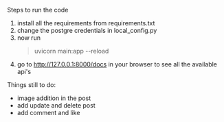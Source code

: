 Steps to run the code

1. install all the requirements from requirements.txt
2. change the postgre credentials in local_config.py
3. now run
    > uvicorn main:app --reload
4. go to http://127.0.0.1:8000/docs  in your browser to see all the available api's



Things still to do: 

* image addition in the post
* add update and delete post
* add comment and like